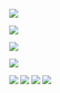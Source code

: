 ![](logo.png)

![](./assets/logo.png)

![](/public/logo.png)

![](https://d.umijs.org/public/logo.png)

<img src="logo.png" />
<img src="./assets/logo.png" />
<img src="/public/logo.png" />
<img src="https://d.umijs.org/public/logo.png" />